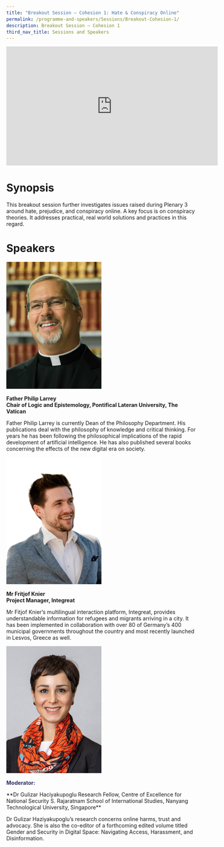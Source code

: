 ```yaml
---
title: "Breakout Session – Cohesion 1: Hate & Conspiracy Online"
permalink: /programme-and-speakers/Sessions/Breakout-Cohesion-1/
description: Breakout Session – Cohesion 1
third_nav_title: Sessions and Speakers
---
```


<div class="bp-youtube">

<iframe width="560" height="315" src="https://www.youtube.com/embed/5NRnFbDCjNs" title="YouTube video player" frameborder="0" allow="accelerometer; autoplay; clipboard-write; encrypted-media; gyroscope; picture-in-picture" allowfullscreen></iframe>

</div>

# Synopsis
This breakout session further investigates issues raised during Plenary 3 around hate, prejudice, and conspiracy online. A key focus is on conspiracy theories. It addresses practical, real world solutions and practices in this regard.
# Speakers
<img src="/images/Phillip%20Larrey.jpg"
     style="width:50%" />

**Father Philip Larrey  
Chair of Logic and Epistemology, Pontifical Lateran University, The Vatican**

Father Philip Larrey is currently Dean of the Philosophy Department. His publications deal with the philosophy of knowledge and critical thinking. For years he has been following the philosophical implications of the rapid development of artificial intelligence. He has also published several books concerning the effects of the new digital era on society. 

<img src="/images/Fritjof%20Knier.png"
     style="width:50%" />

**Mr Fritjof Knier  
Project Manager, Integreat**

Mr Fitjof Knier’s multilingual interaction platform, Integreat, provides understandable information for refugees and migrants arriving in a city. It has been implemented in collaboration with over 80 of Germany’s 400 municipal governments throughout the country and most recently launched in Lesvos, Greece as well. 

<img src="/images/Gulizar%20Haciyakupoglu.jpg"
     style="width:50%" />

<p style="color:#2B3062"><b>Moderator:</b></p>**Dr Gulizar Haciyakupoglu  
Research Fellow, Centre of Excellence for National Security  
S. Rajaratnam School of International Studies, Nanyang Technological University, Singapore**

Dr Gulizar Haziyakupoglu’s research concerns online harms, trust and advocacy. She is also the co-editor of a forthcoming edited volume titled Gender and Security in Digital Space: Navigating Access, Harassment, and Disinformation.